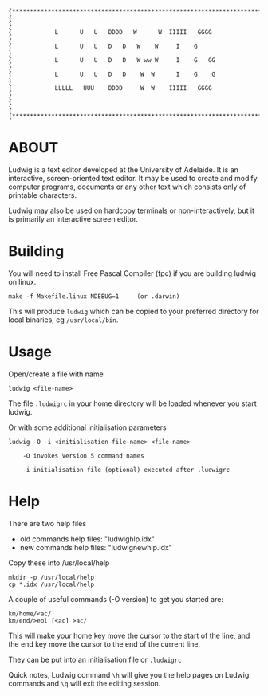 ```
{**********************************************************************}
{                                                                      }
{            L      U   U   DDDD   W      W  IIIII   GGGG              }
{            L      U   U   D   D   W    W     I    G                  }
{            L      U   U   D   D   W ww W     I    G   GG             }
{            L      U   U   D   D    W  W      I    G    G             }
{            LLLLL   UUU    DDDD     W  W    IIIII   GGGG              }
{                                                                      }
{**********************************************************************}
```

# ABOUT

Ludwig is a text editor developed at the University of Adelaide. 
It is an interactive, screen-oriented text editor.
It may be used to create and modify computer programs, documents 
or any other text which consists only of printable characters.

Ludwig may also be used on hardcopy terminals or non-interactively, 
but it is primarily an interactive screen editor.

# Building

You will need to install Free Pascal Compiler (fpc) if you are building ludwig on linux.

```
make -f Makefile.linux NDEBUG=1 	(or .darwin)
```

This will produce `ludwig` which can be copied to your 
preferred directory for local binaries, eg `/usr/local/bin`. 

# Usage

Open/create a file with name <file-name>

```
ludwig <file-name>
```

The file `.ludwigrc` in your home directory will be loaded whenever you start ludwig. 
	
Or with some additional initialisation parameters

    ludwig -O -i <initialisation-file-name> <file-name>

        -O invokes Version 5 command names

        -i initialisation file (optional) executed after .ludwigrc
        
# Help

There are two help files

* old commands help files: "ludwighlp.idx"
* new commands help files: "ludwignewhlp.idx"

Copy these into /usr/local/help

```
mkdir -p /usr/local/help
cp *.idx /usr/local/help
```


A couple of useful commands (-O version) to get you started are:

```
km/home/<ac/
km/end/>eol [<ac] >ac/
```

This will make your home key move the cursor to the start of the line, and 
the end key move the cursor to the end of the current line. 

They can be put into an initialisation file or `.ludwigrc`

Quick notes, Ludwig command `\h` will give you the help pages on Ludwig commands 
and `\q` will exit the editing session.

